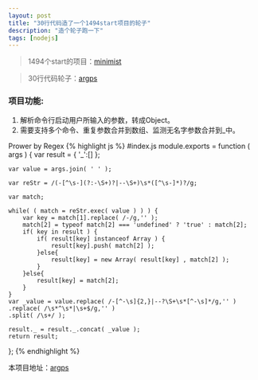 ```yaml
---
layout: post
title: "30行代码造了一个1494start项目的轮子"
description: "造个轮子跑一下"
tags: [nodejs]
---
```


>1494个start的项目：[minimist](https://github.com/substack/minimist)

>30行代码轮子：[argps](https://github.com/Jarvin-Guan/argps)

### 项目功能:
1. 解析命令行启动用户所输入的参数，转成Object。
2. 需要支持多个命令、重复参数合并到数组、监测无名字参数合并到_中。

Prower by Regex
{% highlight js %}
#index.js
module.exports = function ( args ) {
    var result = {
        '_':[]
    };
 
    var value = args.join( ' ' );
    
    var reStr = /(-[^\s-](?:-\S+)?|--\S+)\s*([^\s-]*)?/g;
    
    var match;
    
    while( ( match = reStr.exec( value ) ) ) {
        var key = match[1].replace( /-/g,'' );
        match[2] = typeof match[2] === 'undefined' ? 'true' : match[2];
        if( key in result ) {
            if( result[key] instanceof Array ) {
                result[key].push( match[2] );
            }else{
                result[key] = new Array( result[key] , match[2] );
            }
        }else{
            result[key] = match[2];
        }
    }
    var _value = value.replace( /-[^-\s]{2,}|--?\S+\s*[^-\s]*/g,'' )
    .replace( /\s*^\s*|\s+$/g,'' )
    .split( /\s+/ );
    
    result._ = result._.concat( _value );
    return result;
};
{% endhighlight %}

本项目地址：[argps](https://github.com/Jarvin-Guan/argps)